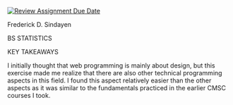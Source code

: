 [![Review Assignment Due Date](https://classroom.github.com/assets/deadline-readme-button-22041afd0340ce965d47ae6ef1cefeee28c7c493a6346c4f15d667ab976d596c.svg)](https://classroom.github.com/a/ZdbdKFSR)

Frederick D. Sindayen

BS STATISTICS

KEY TAKEAWAYS

I initially thought that web programming is mainly about design, but this exercise made me realize that there are also other technical programming aspects in this field. I found this aspect relatively easier than the other aspects as it was similar to the fundamentals practiced in the earlier CMSC courses I took. 
